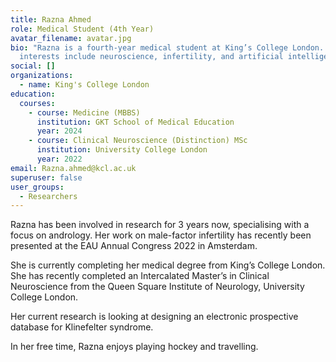 ```yaml
---
title: Razna Ahmed
role: Medical Student (4th Year)
avatar_filename: avatar.jpg
bio: "Razna is a fourth-year medical student at King’s College London. Her
  interests include neuroscience, infertility, and artificial intelligence. "
social: []
organizations:
  - name: King's College London
education:
  courses:
    - course: Medicine (MBBS)
      institution: GKT School of Medical Education
      year: 2024
    - course: Clinical Neuroscience (Distinction) MSc
      institution: University College London
      year: 2022
email: Razna.ahmed@kcl.ac.uk
superuser: false
user_groups:
  - Researchers
---
```

Razna has been involved in research for 3 years now, specialising with a focus on andrology. Her work on male-factor infertility has recently been presented at the EAU Annual Congress 2022 in Amsterdam. 

She is currently completing her medical degree from King’s College London. She has recently completed an Intercalated Master’s in Clinical Neuroscience from the Queen Square Institute of Neurology, University College London. 

Her current research is looking at designing an electronic prospective database for Klinefelter syndrome. 

In her free time, Razna enjoys playing hockey and travelling.